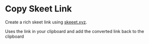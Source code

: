 # Copy Skeet Link

Create a rich skeet link using [skeeet.xyz](https://skeeet.xyz).

Uses the link in your clipboard and add the converted link back to the clipboard
